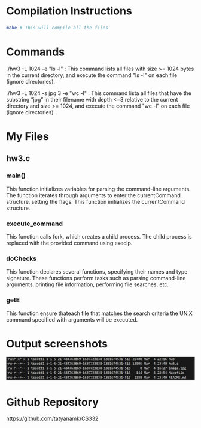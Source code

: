 # Compilation Instructions

```bash
make # This will compile all the files
```

 # Commands 
 ./hw3 -L 1024 -e "ls -l" : This command lists all files with size >= 1024 bytes in the current
directory, and execute the command "ls -l" on each file
(ignore directories).

./hw3 -L 1024 -s jpg 3 -e "wc -l" : This command lista all files that have the substring “jpg” in their filename
with depth <=3 relative to the current directory and size >= 1024, and execute the command "wc -l" on each file
(ignore directories). 


# My Files

## hw3.c

### main()

This function initializes variables for parsing the command-line arguments. The function iterates through arguments to enter the currentCommand structure, setting the flags. This function initializes the currentCommand structure.

### execute_command
This function calls fork, which creates a child process. The child process is replaced with the provided command using execlp.

### doChecks
This function declares several functions, specifying their names and type signature. These functions perform tasks such as parsing command-line arguments, printing file information, performing file searches, etc. 

### getE
This function ensure thateach file that matches the search criteria the UNIX command specified with arguments will be executed.

# Output screenshots
![1](image.png)


# Github Repository
https://github.com/tatyanamk/CS332

